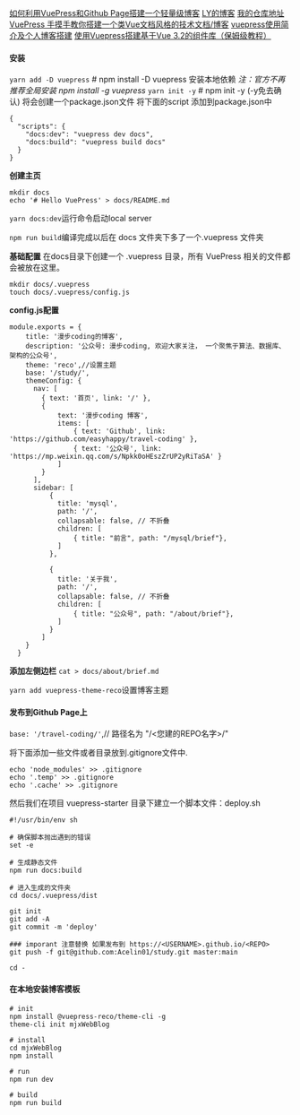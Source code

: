 [如何利用VuePress和Github Page搭建一个轻量级博客](https://blog.51cto.com/u_15580809/5167706)
[LY的博客](https://acelin01.github.io/study/)
[我的仓库地址](https://github.com/Acelin01/study)
[VuePress 手摸手教你搭建一个类Vue文档风格的技术文档/博客](https://juejin.cn/post/6844903673672237069)
[vuepress使用简介及个人博客搭建](https://blog.csdn.net/xiaoxianer321/article/details/119548202)
[使用Vuepress搭建基于Vue 3.2的组件库（保姆级教程）](https://juejin.cn/post/7089313579169480711)

#### **安装**

`yarn add -D vuepress` # npm install -D vuepress 安装本地依赖
*注：官方不再推荐全局安装 npm install -g vuepress*
`yarn init -y` # npm init -y (-y免去确认) 将会创建一个package.json文件
将下面的script 添加到package.json中
```
{
  "scripts": {
    "docs:dev": "vuepress dev docs",
    "docs:build": "vuepress build docs"
  }
}
```
**创建主页**
```
mkdir docs
echo '# Hello VuePress' > docs/README.md
```
`yarn docs:dev`运行命令启动local server

`npm run build`编译完成以后在 docs 文件夹下多了一个.vuepress 文件夹

**基础配置**
在docs目录下创建一个 .vuepress 目录，所有 VuePress 相关的文件都会被放在这里。
```
mkdir docs/.vuepress
touch docs/.vuepress/config.js
```

**config.js配置**
```
module.exports = {
    title: '漫步coding的博客',
    description: '公众号: 漫步coding, 欢迎大家关注， 一个聚焦于算法、数据库、架构的公众号',
    theme: 'reco',//设置主题
    base: '/study/',
    themeConfig: {
      nav: [
        { text: '首页', link: '/' },
        { 
            text: '漫步coding 博客', 
            items: [
                { text: 'Github', link: 'https://github.com/easyhappy/travel-coding' },
                { text: '公众号', link: 'https://mp.weixin.qq.com/s/Npkk0oHEszZrUP2yRiTaSA' }
            ]
        }
      ],
      sidebar: [
          {
            title: 'mysql',
            path: '/',
            collapsable: false, // 不折叠
            children: [
                { title: "前言", path: "/mysql/brief"},
            ]
          },
  
          {
            title: '关于我',
            path: '/',
            collapsable: false, // 不折叠
            children: [
                { title: "公众号", path: "/about/brief"},
            ]
          }
        ]
    }
  }
```

**添加左侧边栏**
`cat > docs/about/brief.md`

`yarn add vuepress-theme-reco`设置博客主题

#### **发布到Github Page上**

`base: '/travel-coding/'`,// 路径名为 "/<您建的REPO名字>/"

将下面添加一些文件或者目录放到.gitignore文件中.
```
echo 'node_modules' >> .gitignore
echo '.temp' >> .gitignore
echo '.cache' >> .gitignore
```
然后我们在项目 vuepress-starter 目录下建立一个脚本文件：deploy.sh
```
#!/usr/bin/env sh

# 确保脚本抛出遇到的错误
set -e

# 生成静态文件
npm run docs:build

# 进入生成的文件夹
cd docs/.vuepress/dist

git init
git add -A
git commit -m 'deploy'

### imporant 注意替换 如果发布到 https://<USERNAME>.github.io/<REPO>
git push -f git@github.com:Acelin01/study.git master:main

cd -
```

#### **在本地安装博客模板**
```
# init
npm install @vuepress-reco/theme-cli -g
theme-cli init mjxWebBlog
 
# install
cd mjxWebBlog
npm install
 
# run
npm run dev
 
# build
npm run build
```